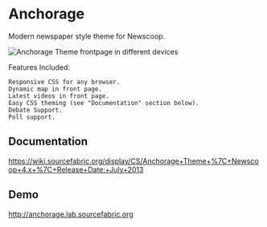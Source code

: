 Anchorage
=========

Modern newspaper style theme for Newscoop.

![Anchorage Theme frontpage in different devices](https://wiki.sourcefabric.org/download/attachments/13631898/anchorage-devices.png)

Features Included:

    Responsive CSS for any browser.
    Dynamic map in front page.
    Latest videos in front page.
    Easy CSS theming (see "Documentation" section below).
    Debate Support.
    Poll support.

Documentation
-------------

https://wiki.sourcefabric.org/display/CS/Anchorage+Theme+%7C+Newscoop+4.x+%7C+Release+Date:+July+2013

Demo
----

http://anchorage.lab.sourcefabric.org
